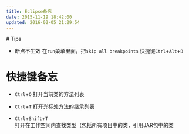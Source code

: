 ```yaml
---
title: Eclipse备忘
date: 2015-11-19 18:42:00
updated: 2016-02-05 21:29:54
---
```

<!--markdown--># Tips
* 断点不生效
    在`run`菜单里面，把`skip all breakpoints`
    快捷键`Ctrl`+`Alt`+`B`

# 快捷键备忘
* `Ctrl`+`O`
    打开当前类的方法列表

* `Ctrl`+`T`
打开光标处方法的继承列表

* `Ctrl`+`Shift`+`T`    
打开在工作空间内查找类型（包括所有项目中的类，引用JAR包中的类